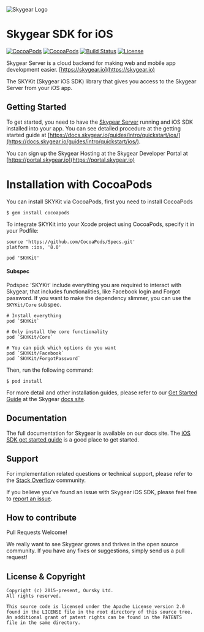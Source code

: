 ![Skygear Logo](.github/skygear-logo.png)

# Skygear SDK for iOS

[![CocoaPods](https://img.shields.io/cocoapods/v/SKYKit.svg)](http://cocoadocs.org/docsets/SKYKit)
[![CocoaPods](https://img.shields.io/cocoapods/dt/SKYKit.svg)](https://cocoapods.org/pods/SKYKit)
[![Build Status](https://travis-ci.org/SkygearIO/skygear-SDK-iOS.svg?branch=master)](https://travis-ci.org/SkygearIO/skygear-SDK-iOS)
[![License](https://img.shields.io/cocoapods/l/SKYKit.svg)](http://cocoadocs.org/docsets/SKYKit)


Skygear Server is a cloud backend for making web and mobile app development easier. [https://skygear.io](https://skygear.io)


The SKYKit (Skygear iOS SDK) library that gives you access to the Skygear Server from your iOS app.


## Getting Started

To get started, you need to have the [Skygear Server](https://github.com/skygearIO/skygear-server) running and iOS SDK installed into your app. You can see detailed procedure at the getting started guide at [https://docs.skygear.io/guides/intro/quickstart/ios/](https://docs.skygear.io/guides/intro/quickstart/ios/).

You can sign up the Skygear Hosting at the Skygear Developer Portal at [https://portal.skygear.io](https://portal.skygear.io)

# Installation with CocoaPods

You can install SKYKit via CocoaPods, first you need to install CocoaPods

```
$ gem install cocoapods
```

To integrate SKYKit into your Xcode project using CocoaPods, specify it in your Podfile:

```
source 'https://github.com/CocoaPods/Specs.git'
platform :ios, '8.0'

pod 'SKYKit'
```

#### Subspec

Podspec 'SKYKit' include everything you are required to interact with Skygear,
that includes functionalities, like Facebook login and Forgot password.
If you want to make the dependency slimmer, you can use the `SKYKit/Core` subspec.


```
# Install everything
pod `SKYKit`

# Only install the core functionality
pod `SKYKit/Core`

# You can pick which options do you want
pod `SKYKit/Facebook`
pod `SKYKit/ForgotPassword`
```

Then, run the following command:

```
$ pod install
```

For more detail and other installation guides, please refer to our [Get Started Guide](https://docs.skygear.io/guides/intro/quickstart/ios/) at the Skygear [docs site](https://docs.skygear.io).


## Documentation
The full documentation for Skygear is available on our docs site. The [iOS SDK get started guide](https://docs.skygear.io/guides/intro/quickstart/ios/) is a good place to get started.


## Support

For implementation related questions or technical support, please refer to the [Stack Overflow](http://stackoverflow.com/questions/tagged/skygear) community.

If you believe you've found an issue with Skygear iOS SDK, please feel free to [report an issue](https://github.com/SkygearIO/skygear-SDK-iOS/issues).


## How to contribute

Pull Requests Welcome!

We really want to see Skygear grows and thrives in the open source community.
If you have any fixes or suggestions, simply send us a pull request!


## License & Copyright

```
Copyright (c) 2015-present, Oursky Ltd.
All rights reserved.

This source code is licensed under the Apache License version 2.0
found in the LICENSE file in the root directory of this source tree.
An additional grant of patent rights can be found in the PATENTS
file in the same directory.

```
